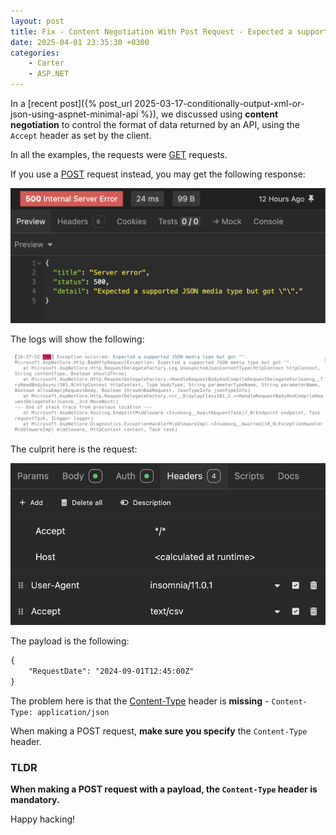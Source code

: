 ```yaml
---
layout: post
title: Fix - Content Negotiation With Post Request - Expected a supported JSON media type but got ""
date: 2025-04-01 23:35:30 +0300
categories:
    - Carter
    - ASP.NET
---
```


In a [recent post]({% post_url 2025-03-17-conditionally-output-xml-or-json-using-aspnet-minimal-api %}), we discussed using **content negotiation** to control the format of data returned by an API, using the `Accept` header as set by the client.

In all the examples, the requests were [GET](https://developer.mozilla.org/en-US/docs/Web/HTTP/Reference/Methods/GET) requests.

If you use a [POST](https://developer.mozilla.org/en-US/docs/Web/HTTP/Reference/Methods/POST) request instead, you may get the following response:

![JSONClientResponse](../images/2025/04/JSONClientResponse.png)

The logs will show the following:

![JSONException](../images/2025/04/JSONException.png)

The culprit here is the request:

![JSONClientPostRequest](../images/2025/04/JSONClientPostRequest.png)

The payload is the following:

```xml
{
	"RequestDate": "2024-09-01T12:45:00Z"
}
```

The problem here is that the [Content-Type](https://developer.mozilla.org/en-US/docs/Web/HTTP/Reference/Headers/Content-Type) header is **missing** - `Content-Type: application/json`

When making a POST request, **make sure you specify** the `Content-Type` header.

### TLDR

**When making a POST request with a payload, the `Content-Type` header is mandatory.**

Happy hacking!
